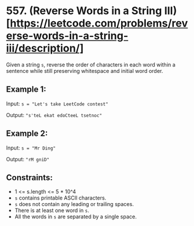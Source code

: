 # 557. (Reverse Words in a String III)[https://leetcode.com/problems/reverse-words-in-a-string-iii/description/]

Given a string `s`, reverse the order of characters in each word within a sentence while still preserving whitespace and initial word order.

## Example 1:

Input: `s = "Let's take LeetCode contest"`

Output: `"s'teL ekat edoCteeL tsetnoc"`

## Example 2:

Input: `s = "Mr Ding"`

Output: `"rM gniD"`

## Constraints:

- 1 <= s.length <= 5 * 10^4
- `s` contains printable ASCII characters.
- `s` does not contain any leading or trailing spaces.
- There is at least one word in `s`.
- All the words in `s` are separated by a single space.
